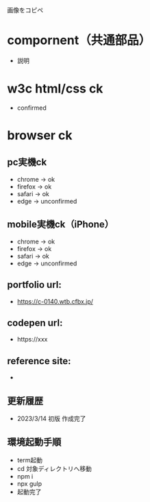 画像をコピペ

# compornent（共通部品）
- 説明

# w3c html/css ck
- confirmed

# browser ck
## pc実機ck
- chrome → ok
- firefox → ok
- safari → ok
- edge → unconfirmed
## mobile実機ck（iPhone）
- chrome → ok
- firefox → ok
- safari → ok
- edge → unconfirmed

## portfolio url:

- https://c-0140.wtb.cfbx.jp/

## codepen url:
- https://xxx

## reference site:
- 

## 更新履歴

- 2023/3/14 初版 作成完了

## 環境起動手順
- term起動
- cd 対象ディレクトリへ移動
- npm i
- npx gulp
- 起動完了
